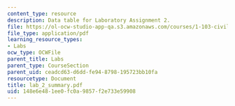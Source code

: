 ```yaml
---
content_type: resource
description: Data table for Laboratory Assignment 2.
file: https://ol-ocw-studio-app-qa.s3.amazonaws.com/courses/1-103-civil-engineering-materials-laboratory-spring-2004/148e6e481ee0fc0a9857f2e733e59908_lab_2_summary.pdf
file_type: application/pdf
learning_resource_types:
- Labs
ocw_type: OCWFile
parent_title: Labs
parent_type: CourseSection
parent_uid: ceadcd63-d6dd-fe94-8798-195723bb10fa
resourcetype: Document
title: lab_2_summary.pdf
uid: 148e6e48-1ee0-fc0a-9857-f2e733e59908
---
```

